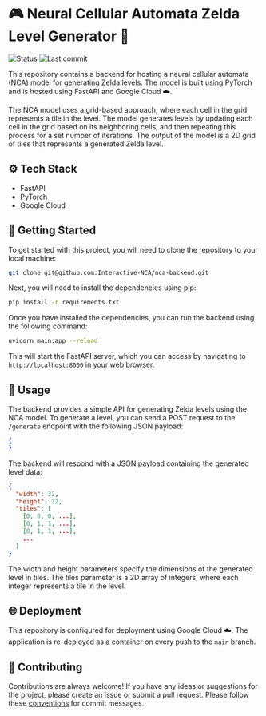 # 🎮 Neural Cellular Automata Zelda Level Generator 🧩

![Status](https://img.shields.io/website?down_color=red&down_message=offline&label=backend&style=for-the-badge&up_color=green&up_message=online&url=https%3A%2F%2Fnca-backend-rxv2teft2q-ew.a.run.app%2Fdocs) ![Last commit](https://img.shields.io/github/last-commit/Interactive-NCA/nca-backend?style=for-the-badge)

This repository contains a backend for hosting a neural cellular automata (NCA) model for generating Zelda levels. The model is built using PyTorch and is hosted using FastAPI and Google Cloud ☁️. 

The NCA model uses a grid-based approach, where each cell in the grid represents a tile in the level. The model generates levels by updating each cell in the grid based on its neighboring cells, and then repeating this process for a set number of iterations. The output of the model is a 2D grid of tiles that represents a generated Zelda level.

## ⚙️ Tech Stack
- FastAPI
- PyTorch 
- Google Cloud 

## 🚀 Getting Started

To get started with this project, you will need to clone the repository to your local machine:

```bash
git clone git@github.com:Interactive-NCA/nca-backend.git
```

Next, you will need to install the dependencies using pip:

```bash
pip install -r requirements.txt
```

Once you have installed the dependencies, you can run the backend using the following command:

```bash
uvicorn main:app --reload
```

This will start the FastAPI server, which you can access by navigating to `http://localhost:8000` in your web browser.

## 📝 Usage

The backend provides a simple API for generating Zelda levels using the NCA model. To generate a level, you can send a POST request to the `/generate` endpoint with the following JSON payload:

```json
{
}
```

The backend will respond with a JSON payload containing the generated level data:

```json
{
  "width": 32,
  "height": 32,
  "tiles": [
    [0, 0, 0, ...],
    [0, 1, 1, ...],
    [0, 1, 1, ...],
    ...
  ]
}

```

The width and height parameters specify the dimensions of the generated level in tiles. The tiles parameter is a 2D array of integers, where each integer represents a tile in the level.

## 🌐 Deployment

This repository is configured for deployment using Google Cloud️ ☁️. The application is re-deployed as a container on every push to the `main` branch.

## 🤝 Contributing

Contributions are always welcome! If you have any ideas or suggestions for the project, please create an issue or submit a pull request. Please follow these [conventions](https://gist.github.com/joshbuchea/6f47e86d2510bce28f8e7f42ae84c716) for commit messages.

